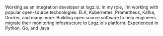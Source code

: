 Working as an integration developer at logz.io.
In my role, I'm working with popular open-source technologies: ELK, Kubernetes, Prometheus, Kafka, Docker, and many more. Building open source software to help engineers migrate their monitoring infostructure to Logz.io's platform.
Experienced in Python, Go, and Java 
